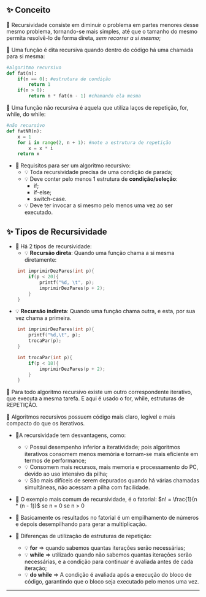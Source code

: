 ## ✨ Conceito

🎈 Recursividade consiste em diminuir o problema em partes menores desse mesmo problema, tornando-se mais simples, até que o tamanho do mesmo permita resolvê-lo de forma direta, *sem recorrer a si mesmo*;

🎈 Uma função é dita recursiva quando dentro do código há uma chamada para si mesma:
```python
#algoritmo recursivo
def fat(n):
	if(n == 0): #estrutura de condição
		return 1
	if(n > 0):
		return n * fat(n - 1) #chamando ela mesma
```

🎈 Uma função não recursiva é aquela que utiliza laços de repetição, for, while, do while:
```python
#não recursivo
def fatNR(n):
	x = 1
	for i in range(2, n + 1): #note a estrutura de repetição
		x = x * i
	return x
```
- 🎈 Requisitos para ser um algoritmo recursivo:
	- 💡 Toda recursividade precisa de uma condição de parada;
	- 💡 Deve conter pelo menos 1 estrutura de **condição/seleção**:
		- if;
		- if-else;
		- switch-case.
	- 💡 Deve ter invocar a si mesmo pelo menos uma vez ao ser executado.

## ✨ Tipos de Recursividade

- 🎈 Há 2 tipos de recursividade:
	- 💡 **Recursão direta**: Quando uma função chama a si mesma diretamente:
```C
	int imprimirDezPares(int p){
		if(p < 20){
			printf("%d, \t", p);
			imprimirDezPares(p + 2);
		}
	}
```

- 💡 **Recursão indireta**: Quando uma função chama outra, e esta, por sua vez chama a primeira.
```C
	int imprimirDezPares(int p){
		printf("%d,\t", p);
		trocaPar(p);
	}

	int trocaPar(int p){
		if(p < 18){
			imprimirDezPares(p + 2);
		}
	}
```

🎈 Para todo algoritmo recursivo existe um outro correspondente iterativo, que executa a mesma tarefa. E aqui é usado o for, while, estruturas de REPETIÇÃO.

🎈 Algoritmos recursivos possuem código mais claro, legível e mais compacto do que os iterativos.

- 🎈A recursividade tem desvantagens, como:
	- 💡 Possui desempenho inferior a iteratividade; pois algoritmos iterativos consomem menos memória e tornam-se mais eficiente em termos de performance;
	- 💡 Consomem mais recursos, mais memoria e processamento do PC, devido ao uso intensivo da pilha;
	- 💡 São mais difíceis de serem depurados quando há várias chamadas simultâneas, não acessam a pilha com facilidade.

- 🎈 O exemplo mais comum de recursividade, é o fatorial:
		$n! = \frac{1}{n * (n - 1)}$
		se n = 0
		se n > 0

- 🎈 Basicamente os resultados no fatorial é um empilhamento de números e depois desempilhando para gerar a multiplicação.

- 🎈 Diferenças de utilização de estruturas de repetição:
	- 💡 **for** => quando sabemos quantas iterações serão necessárias;
	- 💡 **while** => utilizado quando não sabemos quantas iterações serão necessárias, e a condição para continuar é avaliada antes de cada iteração;
	- 💡 **do while** => A condição é avaliada após a execução do bloco de código, garantindo que o bloco seja executado pelo menos uma vez.

---

